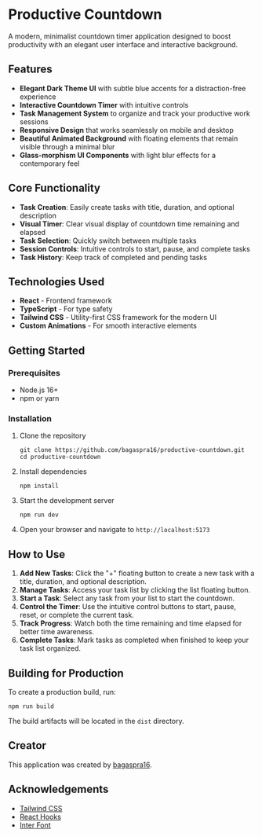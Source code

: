 # Productive Countdown

A modern, minimalist countdown timer application designed to boost productivity with an elegant user interface and interactive background.

## Features

- **Elegant Dark Theme UI** with subtle blue accents for a distraction-free experience
- **Interactive Countdown Timer** with intuitive controls
- **Task Management System** to organize and track your productive work sessions
- **Responsive Design** that works seamlessly on mobile and desktop
- **Beautiful Animated Background** with floating elements that remain visible through a minimal blur
- **Glass-morphism UI Components** with light blur effects for a contemporary feel

## Core Functionality

- **Task Creation**: Easily create tasks with title, duration, and optional description
- **Visual Timer**: Clear visual display of countdown time remaining and elapsed
- **Task Selection**: Quickly switch between multiple tasks
- **Session Controls**: Intuitive controls to start, pause, and complete tasks
- **Task History**: Keep track of completed and pending tasks

## Technologies Used

- **React** - Frontend framework
- **TypeScript** - For type safety
- **Tailwind CSS** - Utility-first CSS framework for the modern UI
- **Custom Animations** - For smooth interactive elements

## Getting Started

### Prerequisites

- Node.js 16+
- npm or yarn

### Installation

1. Clone the repository
   ```
   git clone https://github.com/bagaspra16/productive-countdown.git
   cd productive-countdown
   ```

2. Install dependencies
   ```
   npm install
   ```

3. Start the development server
   ```
   npm run dev
   ```

4. Open your browser and navigate to `http://localhost:5173`

## How to Use

1. **Add New Tasks**: Click the "+" floating button to create a new task with a title, duration, and optional description.
2. **Manage Tasks**: Access your task list by clicking the list floating button.
3. **Start a Task**: Select any task from your list to start the countdown.
4. **Control the Timer**: Use the intuitive control buttons to start, pause, reset, or complete the current task.
5. **Track Progress**: Watch both the time remaining and time elapsed for better time awareness.
6. **Complete Tasks**: Mark tasks as completed when finished to keep your task list organized.

## Building for Production

To create a production build, run:

```
npm run build
```

The build artifacts will be located in the `dist` directory.

## Creator

This application was created by [bagaspra16](https://bagaspra16-portfolio.vercel.app/).

## Acknowledgements

- [Tailwind CSS](https://tailwindcss.com/)
- [React Hooks](https://reactjs.org/docs/hooks-intro.html)
- [Inter Font](https://github.com/rsms/inter/)
